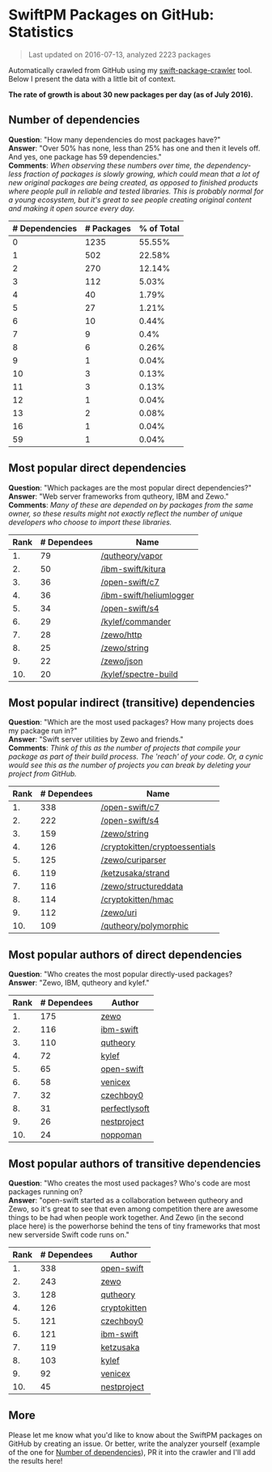 
# SwiftPM Packages on GitHub: Statistics

> Last updated on 2016-07-13, analyzed 2223 packages

Automatically crawled from GitHub using my [swift-package-crawler](https://github.com/czechboy0/swift-package-crawler) tool. Below I present the data with a little bit of context.

**The rate of growth is about 30 new packages per day (as of July 2016).**

## Number of dependencies
**Question**: "How many dependencies do most packages have?"  
**Answer**: "Over 50% has none, less than 25% has one and then it levels off. And yes, one package has 59 dependencies."  
**Comments**: *When observing these numbers over time, the dependency-less fraction of packages is slowly growing, which could mean that a lot of new original packages are being created, as opposed to finished products where people pull in reliable and tested libraries. This is probably normal for a young ecosystem, but it's great to see people creating original content and making it open source every day.*

| # Dependencies | # Packages | % of Total |
| --- | --- | --- |
|   0 | 1235 | 55.55% |
|   1 | 502 | 22.58% |
|   2 | 270 | 12.14% |
|   3 | 112 |  5.03% |
|   4 |  40 |  1.79% |
|   5 |  27 |  1.21% |
|   6 |  10 |  0.44% |
|   7 |   9 |   0.4% |
|   8 |   6 |  0.26% |
|   9 |   1 |  0.04% |
|  10 |   3 |  0.13% |
|  11 |   3 |  0.13% |
|  12 |   1 |  0.04% |
|  13 |   2 |  0.08% |
|  16 |   1 |  0.04% |
|  59 |   1 |  0.04% |


## Most popular direct dependencies
**Question**: "Which packages are the most popular direct dependencies?"  
**Answer**: "Web server frameworks from qutheory, IBM and Zewo."  
**Comments**: *Many of these are depended on by packages from the same owner, so these results might not exactly reflect the number of unique developers who choose to import these libraries.*  

| Rank | # Dependees | Name |
| --- | --- | --- |
|   1. |  79 | [/qutheory/vapor](https://github.com/qutheory/vapor) |
|   2. |  50 | [/ibm-swift/kitura](https://github.com/ibm-swift/kitura) |
|   3. |  36 | [/open-swift/c7](https://github.com/open-swift/c7) |
|   4. |  36 | [/ibm-swift/heliumlogger](https://github.com/ibm-swift/heliumlogger) |
|   5. |  34 | [/open-swift/s4](https://github.com/open-swift/s4) |
|   6. |  29 | [/kylef/commander](https://github.com/kylef/commander) |
|   7. |  28 | [/zewo/http](https://github.com/zewo/http) |
|   8. |  25 | [/zewo/string](https://github.com/zewo/string) |
|   9. |  22 | [/zewo/json](https://github.com/zewo/json) |
|  10. |  20 | [/kylef/spectre-build](https://github.com/kylef/spectre-build) |


## Most popular indirect (transitive) dependencies
**Question**: "Which are the most used packages? How many projects does my package run in?"  
**Answer**: "Swift server utilities by Zewo and friends."  
**Comments**: *Think of this as the number of projects that compile your package as part of their build process. The 'reach' of your code. Or, a cynic would see this as the number of projects you can break by deleting your project from GitHub.*  

| Rank | # Dependees | Name |
| --- | --- | --- |
|   1. | 338 | [/open-swift/c7](https://github.com/open-swift/c7) |
|   2. | 222 | [/open-swift/s4](https://github.com/open-swift/s4) |
|   3. | 159 | [/zewo/string](https://github.com/zewo/string) |
|   4. | 126 | [/cryptokitten/cryptoessentials](https://github.com/cryptokitten/cryptoessentials) |
|   5. | 125 | [/zewo/curiparser](https://github.com/zewo/curiparser) |
|   6. | 119 | [/ketzusaka/strand](https://github.com/ketzusaka/strand) |
|   7. | 116 | [/zewo/structureddata](https://github.com/zewo/structureddata) |
|   8. | 114 | [/cryptokitten/hmac](https://github.com/cryptokitten/hmac) |
|   9. | 112 | [/zewo/uri](https://github.com/zewo/uri) |
|  10. | 109 | [/qutheory/polymorphic](https://github.com/qutheory/polymorphic) |


## Most popular authors of direct dependencies
**Question**: "Who creates the most popular directly-used packages?  
**Answer**: "Zewo, IBM, qutheory and kylef."    

| Rank | # Dependees | Author |
| --- | --- | --- |
|   1. | 175 | [zewo](https://github.com/zewo) |
|   2. | 116 | [ibm-swift](https://github.com/ibm-swift) |
|   3. | 110 | [qutheory](https://github.com/qutheory) |
|   4. |  72 | [kylef](https://github.com/kylef) |
|   5. |  65 | [open-swift](https://github.com/open-swift) |
|   6. |  58 | [venicex](https://github.com/venicex) |
|   7. |  32 | [czechboy0](https://github.com/czechboy0) |
|   8. |  31 | [perfectlysoft](https://github.com/perfectlysoft) |
|   9. |  26 | [nestproject](https://github.com/nestproject) |
|  10. |  24 | [noppoman](https://github.com/noppoman) |


## Most popular authors of transitive dependencies
**Question**: "Who creates the most used packages? Who's code are most packages running on?  
**Answer**: "open-swift started as a collaboration between qutheory and Zewo, so it's great to see that even among competition there are awesome things to be had when people work together. And Zewo (in the second place here) is the powerhorse behind the tens of tiny frameworks that most new serverside Swift code runs on."    

| Rank | # Dependees | Author |
| --- | --- | --- |
|   1. | 338 | [open-swift](https://github.com/open-swift) |
|   2. | 243 | [zewo](https://github.com/zewo) |
|   3. | 128 | [qutheory](https://github.com/qutheory) |
|   4. | 126 | [cryptokitten](https://github.com/cryptokitten) |
|   5. | 121 | [czechboy0](https://github.com/czechboy0) |
|   6. | 121 | [ibm-swift](https://github.com/ibm-swift) |
|   7. | 119 | [ketzusaka](https://github.com/ketzusaka) |
|   8. | 103 | [kylef](https://github.com/kylef) |
|   9. |  92 | [venicex](https://github.com/venicex) |
|  10. |  45 | [nestproject](https://github.com/nestproject) |


## More
Please let me know what you'd like to know about the SwiftPM packages on GitHub by creating an issue. Or better, write the analyzer yourself (example of the one for [Number of dependencies](https://github.com/czechboy0/swift-package-crawler/blob/master/Sources/AnalyzerLib/DependencyTrees.swift)), PR it into the crawler and I'll add the results here!
